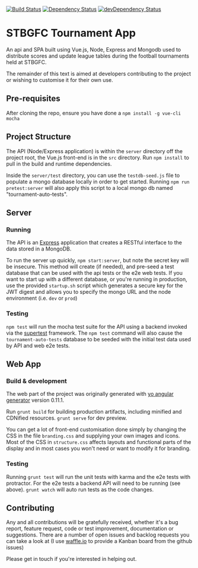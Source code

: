 [![Build Status](https://travis-ci.org/STBGFC/tournament-app.svg)](https://travis-ci.org/STBGFC/tournament-app)
[![Dependency Status](https://david-dm.org/STBGFC/tournament-app.svg)](https://david-dm.org/STBGFC/tournament-app)
[![devDependency Status](https://david-dm.org/STBGFC/tournament-app/dev-status.svg)](https://david-dm.org/STBGFC/tournament-app#info=devDependencies)
# STBGFC Tournament App

An api and SPA built using Vue.js, Node, Express and Mongodb used to distribute
scores and update league tables during the football tournaments held at STBGFC.

The remainder of this text is aimed at developers contributing to the project
or wishing to customise it for their own use.

## Pre-requisites

After cloning the repo, ensure you have done a `npm install -g vue-cli mocha`

## Project Structure

The API (Node/Express application) is within the `server` directory off the
project root, the Vue.js front-end is in the `src` directory.  Run
`npm install` to pull in the build and runtime dependencies.

Inside the `server/test` directory, you can use the `testdb-seed.js` file to 
populate a mongo database locally in order to get started.  Running 
`npm run pretest:server` will also apply this script to a local mongo db named 
"tournament-auto-tests".

## Server

### Running

The API is an [Express](https://www.npmjs.org/package/express) application that
creates a RESTful interface to the data stored in a MongoDB.

To run the server up quickly, `npm start:server`, but note the secret key will
be insecure.  This method will create (if needed), and pre-seed a test database
that can be used with the api tests or the e2e web tests.  If you want to start
up with a different database, or you're running in production, use the provided
`startup.sh` script which generates a secure key for the JWT digest and allows
you to specify the mongo URL and the node environment (i.e. `dev` or `prod`)

### Testing

`npm test` will run the mocha test suite for the API using a backend invoked
via the [supertest](https://www.npmjs.org/package/supertest) framework.  The
`npm test` command will also cause the `tournament-auto-tests` database to be
seeded with the initial test data used by API and web e2e tests.


## Web App

### Build & development

The web part of the  project was originally generated with [yo angular
generator](https://github.com/yeoman/generator-angular) version 0.11.1.

Run `grunt build` for building production artifacts, including minified
and CDNified resources. `grunt serve` for dev preview.

You can get a lot of front-end customisation done simply by changing the CSS in
the file `branding.css` and supplying your own images and icons.  Most of the
CSS in `structure.css` affects layouts and functional parts of the display and 
in most cases you won't need or want to modify it for branding.


### Testing

Running `grunt test` will run the unit tests with karma and the e2e tests with
protractor.  For the e2e tests a backend API will need to be running (see
above).  `grunt watch` will auto run tests as the code changes.

## Contributing

Any and all contributions will be gratefully received, whether it's a bug report,
feature request, code or test improvement, documentation or suggestions.  There
are a number of open issues and backlog requests you can take a look at (I use [waffle.io](https://waffle.io/STBGFC/tournament-app) to provide a Kanban board from 
the github issues)

Please get in touch if you're interested in helping out.

